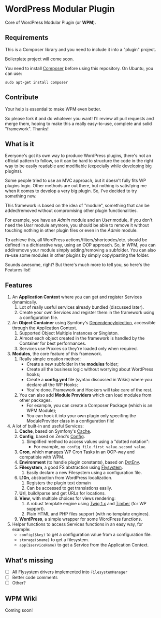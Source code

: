 # WordPress Modular Plugin
Core of WordPress Modular Plugin (or **WPM**).

## Requirements
This is a Composer library and you need to include it into a "plugin" project. 

Boilerplate project will come soon. 

You need to install [Composer](https://getcomposer.org/) before using this repository. On Ubuntu, you can use:
```
sudo apt-get install composer
```

## Contribute
Your help is essential to make WPM even better. 

So please fork it and do whatever you want! I'll review all pull requests and merge them, hoping to make this a really easy-to-use, complete and solid "framework". Thanks!

## What is it

Everyone's got its own way to produce WordPress plugins, there's not an official pattern to follow, so it can be hard 
to structure the code in the right way to be easily readable and modifiable (expecially while developing big plugins).

Some people tried to use an MVC approach, but it doesn't fully fits WP plugins logic. Other methods are out there, but nothing is satisfying me when it comes to develop a very big plugin.
So, I've decided to try something new.

This framework is based on the idea of "module", something that can be added/removed without compromising other plugin 
functionalities. 

For example, you have an *Admin* module and an *User* module, if you don't need the *User* module anymore, you
should be able to remove it without touching nothing in other plugin files or even in the *Admin* module.

To achieve this, all WordPress actions/filters/shortcodes/etc. should be defined in a dichiarative way, using an OOP approach.
So, in WPM, you can add/remove your module simply adding/removing a subfolder. You can also re-use some modules in other plugins
by simply copy/pasting the folder.

Sounds awesome, right? But there's much more to tell you, so here's the Features list!

## Features
  1. An **Application Context** where you can get and register Services dynamically.
        1. Lot of really useful services already bundled (discussed later).
        2. Create your own Services and register them in the framework using a configuration file.
  2. An **Object Container** using Symfony's [DependencyInjection](https://github.com/symfony/dependency-injection), accessible through the Application Context.
        1. Supported Object Multiple Instances or Singleton.
        2. Almost each object created in the framework is handled by the Container for best performances.
        3. Services use Proxies so they're loaded only when required.
  3. **Modules**, the core feature of this framework.
        1. Really simple creation method:
            - Create a new subfolder in the **modules** folder;
            - Create all the business logic without worrying about WordPress hooks;
            - Create a **config.yml** file (syntax discussed in Wikis) where you declare all the WP Hooks;
            - You're done. Framework and Hookers will take care of the rest.
        2. You can also add **Module Providers** which can load modules from other packages.
            - For example, you can create a Composer Package (which is an WPM Module);
            - You can hook it into your own plugin only specifing the ModuleProvider class in a configuration file!
  4. A lot of built-in and useful Services:
        1. **Cache**, based on Symfony's [Cache](https://github.com/symfony/cache).
        2. **Config**, based on Zend's [Config](https://github.com/zendframework/zend-config).
            1. Simplified method to access values using a "dotted notation":
                - For example, ``my_config_file.first_value.second_value``.
        3. **Cron**, which manages WP Cron Tasks in an OOP-way and compatible with WPM.
        3. **Environment** (to handle plugin constants), based on [DotEnv](https://github.com/vlucas/phpdotenv).
        4. **Filesystem**, a good FS abstraction using [Flysystem](https://github.com/thephpleague/flysystem).
            1. Easily declare a new Filesystem using a configuration file.
        5. **L10n**, abstraction from WordPress localization. 
            1. Registers the plugin text domain 
            2. Can be accessed to get translations easily.
        6. **Url**, build/parse and get URLs for locations.
        7. **View**, with multiple choices for views rendering:
            1. A robust template engine using [Twig 1.x](http://twig.sensiolabs.org/doc/1.x/) and [Timber](https://github.com/timber/timber) (for WP support).
            2. Plain HTML and PHP files support (with no template engines).
        8. **WordPress**, a simple wrapper for some WordPress functions.      
  6. Helper functions to access Services functions in an easy way, for example:
        - ``config($key)`` to get a configuration value from a configuration file.
        - ``storage($name)`` to get a filesystem.
        - ``app($serviceName)`` to get a Service from the Application Context.
  
## What's missing
- [ ] All Flysystem drivers implemented into ``FilesystemManager``
- [ ] Better code comments
- [ ] Other?

## WPM Wiki
Coming soon!